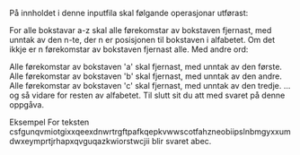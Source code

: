 På innholdet i denne inputfila skal følgande operasjonar utførast:

For alle bokstavar a-z skal alle førekomstar av bokstaven fjernast, med unntak av den n-te, der n er posisjonen til bokstaven i alfabetet. Om det ikkje er n førekomstar av bokstaven fjernast alle. Med andre ord:

Alle førekomstar av bokstaven 'a' skal fjernast, med unntak av den første.
Alle førekomstar av bokstaven 'b' skal fjernast, med unntak av den andre.
Alle førekomstar av bokstaven 'c' skal fjernast, med unntak av den tredje.
... og så vidare for resten av alfabetet.
Til slutt sit du att med svaret på denne oppgåva.

Eksempel
For teksten csfgunqvmiotgixxqeexdnwrtrgftpafkqepkvwwscotfahzneobiipslnbmgyxxumdwxeymprtjrhapxqvguqazkwiorstwcjii
blir svaret abec.

